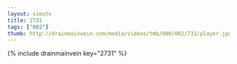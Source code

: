 ```yaml
--- 
layout: sieutv
title: 2731
tags: ["002"]
thumb: http://drainmainvein.com/media/videos/tmb/000/002/731/player.jpg
---
```

{% include drainmainvein key="2731" %} 
